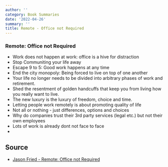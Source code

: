 ```yaml
---
author: ''
category: Book Summaries
date: '2022-04-26'
summary: ''
title: Remote - Office not Required
---
```


### Remote: Office not Required

* Work does not happen at work: office is a hive for distraction
* Stop Communiting your life away
* Escape 9 to 5: Good work happens at any time
* End the city monopoly: Being forced to live on top of one another
* Your life no longer needs to be divided into arbitrary phases of work and retirement.
* Shed the resentment of golden handcuffs that keep you from living how you really want to live.
* The new luxury is the luxury of freedom, choice and time.
* Letting people work remotely is about promoting quality of life
* Not all or nothing - just differences, options and choices
* Why do companies trust their 3rd party services (legal etc.) but not their own employees
* Lots of work is already dont not face to face
* 

## Source

* [Jason Fried - Remote: Office not Required](https://basecamp.com/books/remote)